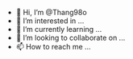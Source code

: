 - 👋 Hi, I’m @Thang98o
- 👀 I’m interested in ...
- 🌱 I’m currently learning ...
- 💞️ I’m looking to collaborate on ...
- 📫 How to reach me ...

<!---
Thang98o/Thang98o is a ✨ special ✨ repository because its `README.md` (this file) appears on your GitHub profile.
You can click the Preview link to take a look at your changes.
--->
